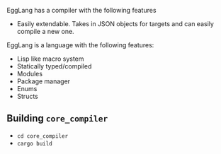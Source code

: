 EggLang has a compiler with the following features
- Easily extendable. Takes in JSON objects for targets and can easily compile a new one.


EggLang is a language with the following features:
- Lisp like macro system
- Statically typed/compiled
- Modules
- Package manager
- Enums
- Structs


## Building `core_compiler`
- `cd core_compiler`
- `cargo build`